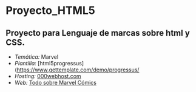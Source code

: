 # Proyecto_HTML5

## Proyecto para Lenguaje de marcas sobre html y CSS.
 * _Temática:_ Marvel
 * _Plantilla:_ [html5progressus](https://www.gettemplate.com/demo/progressus/
 * _Hosting:_ [000webhost.com](https://es.000webhost.com)
 * _Web:_ [Todo sobre Marvel Cómics](https://todosobremarvelcomics.000webhostapp.com/)
